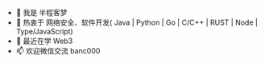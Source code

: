 - 👋 我是 半程客梦
- 👀 热衷于 网络安全、软件开发( Java | Python | Go | C/C++ | RUST | Node | Type/JavaScript)
- 🌱 最近在学 Web3
- 📫 欢迎微信交流 banc000

<!---
banchengkemeng/banchengkemeng is a ✨ special ✨ repository because its `README.md` (this file) appears on your GitHub profile.
You can click the Preview link to take a look at your changes.
--->
